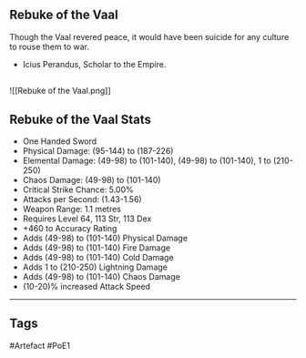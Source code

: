 ## Rebuke of the Vaal
Though the Vaal revered peace, it would have
been suicide for any culture to rouse them to war.
- Icius Perandus, Scholar to the Empire.
##
![[Rebuke of the Vaal.png]]
## Rebuke of the Vaal Stats
- One Handed Sword
- Physical Damage: (95-144) to (187-226)
- Elemental Damage: (49-98) to (101-140), (49-98) to (101-140), 1 to (210-250)
- Chaos Damage: (49-98) to (101-140)
- Critical Strike Chance: 5.00%
- Attacks per Second: (1.43-1.56)
- Weapon Range: 1.1 metres
- Requires Level 64, 113 Str, 113 Dex
- +460 to Accuracy Rating
- Adds (49-98) to (101-140) Physical Damage
- Adds (49-98) to (101-140) Fire Damage
- Adds (49-98) to (101-140) Cold Damage
- Adds 1 to (210-250) Lightning Damage
- Adds (49-98) to (101-140) Chaos Damage
- (10-20)% increased Attack Speed


---
## Tags
#Artefact
#PoE1